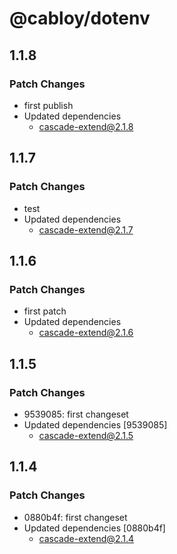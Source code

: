 # @cabloy/dotenv

## 1.1.8

### Patch Changes

- first publish
- Updated dependencies
  - cascade-extend@2.1.8

## 1.1.7

### Patch Changes

- test
- Updated dependencies
  - cascade-extend@2.1.7

## 1.1.6

### Patch Changes

- first patch
- Updated dependencies
  - cascade-extend@2.1.6

## 1.1.5

### Patch Changes

- 9539085: first changeset
- Updated dependencies [9539085]
  - cascade-extend@2.1.5

## 1.1.4

### Patch Changes

- 0880b4f: first changeset
- Updated dependencies [0880b4f]
  - cascade-extend@2.1.4
